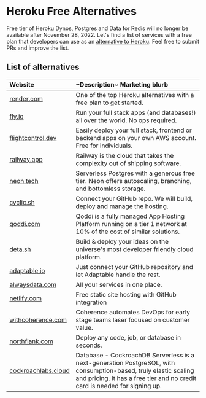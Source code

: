 # Heroku Free Alternatives
Free tier of Heroku Dynos, Postgres and Data for Redis will no longer be available after November 28, 2022. Let's find a list of services with a free plan that developers can use as an [alternative to Heroku](https://engagespot.co/blog/free-heroku-alternatives). Feel free to submit PRs and improve the list.

## List of alternatives
| Website | ~Description~ Marketing blurb |
| :---- | :-------------|
| [render.com](https://render.com/) | One of the top Heroku alternatives with a free plan to get started. |
| [fly.io](https://fly.io/) | Run your full stack apps (and databases!) all over the world. No ops required. |
| [flightcontrol.dev](https://www.flightcontrol.dev?ref=heroku-free-alternatives) | Easily deploy your full stack, frontend or backend apps on your own AWS account. Free for individuals.  |
| [railway.app](https://railway.app/) | Railway is the cloud that takes the complexity out of shipping software. |
| [neon.tech](https://neon.tech/) | Serverless Postgres with a generous free tier. Neon offers autoscaling, branching, and bottomless storage. |
| [cyclic.sh](https://www.cyclic.sh/) | Connect your GitHub repo. We will build, deploy and manage the hosting. |
| [qoddi.com](https://qoddi.com/) | Qoddi is a fully managed App Hosting Platform running on a tier 1 network at 10% of the cost of similar solutions. |
| [deta.sh](https://www.deta.sh/) | Build & deploy your ideas on the universe's most developer friendly cloud platform. |
| [adaptable.io](https://adaptable.io/) | Just connect your GitHub repository and let Adaptable handle the rest. |
| [alwaysdata.com](https://www.alwaysdata.com/en/) | All your services in one place. |
| [netlify.com](https://www.netlify.com/) | Free static site hosting with GitHub integration |
| [withcoherence.com](https://www.withcoherence.com/) | Coherence automates DevOps for early stage teams laser focused on customer value. |
| [northflank.com](https://www.northflank.com/) | Deploy any code, job, or database in seconds. |
| [cockroachlabs.cloud](https://cockroachlabs.cloud/) | Database - CockroachDB Serverless is a next-generation PostgreSQL, with consumption-based, truly elastic scaling and pricing. It has a free tier and no credit card is needed for signing up. |
